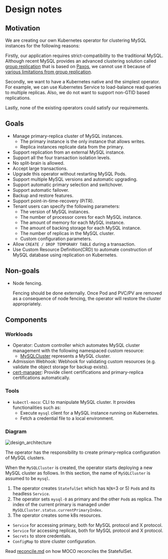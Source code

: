 Design notes
============

## Motivation

We are creating our own Kubernetes operator for clustering MySQL instances for the following reasons:

Firstly, our application requires strict-compatibility to the traditional MySQL.  Although recent MySQL provides an advanced clustering solution called [group replication](https://dev.mysql.com/doc/refman/8.0/en/group-replication.html) that is based on [Paxos](https://en.wikipedia.org/wiki/Paxos_(computer_science)), we cannot use it because of [various limitations from group replication](https://dev.mysql.com/doc/refman/8.0/en/group-replication-limitations.html).

Secondly, we want to have a Kubernetes native and the simplest operator.  For example, we can use Kubernetes Service to load-balance read queries to multiple replicas.  Also, we do not want to support non-GTID based replications.

Lastly, none of the existing operators could satisfy our requirements.

## Goals

- Manage primary-replica cluster of MySQL instances.
    - The primary instance is the only instance that allows writes.
    - Replica instances replicate data from the primary.
- Support replication from an external MySQL instance.
- Support all the four transaction isolation levels.
- No split-brain is allowed.
- Accept large transactions.
- Upgrade this operator without restarting MySQL Pods.
- Support multiple MySQL versions and automatic upgrading.
- Support automatic primary selection and switchover.
- Support automatic failover.
- Backup and restore features.
- Support point-in-time-recovery (PiTR).
- Tenant users can specify the following parameters:
  - The version of MySQL instances.
  - The number of processor cores for each MySQL instance.
  - The amount of memory for each MySQL instance.
  - The amount of backing storage for each MySQL instance.
  - The number of replicas in the MySQL cluster.
  - Custom configuration parameters.
- Allow `CREATE / DROP TEMPORARY TABLE` during a transaction.
- Use Custom Resource Definition(CRD) to automate construction of MySQL database using replication on Kubernetes.

## Non-goals

- Node fencing.

    Fencing should be done externally.  Once Pod and PVC/PV are removed as a consequence of node fencing, the operator will restore the cluster appropriately.

## Components

### Workloads

- Operator: Custom controller which automates MySQL cluster management with the following namespaced custom resource:
    - [MySQLCluster](crd_mysqlcluster.md) represents a MySQL cluster.
- Admission Webhook: Webhook for validating custom resources (e.g. validate the object storage for backup exists).
- [cert-manager](https://cert-manager.io/): Provide client certifications and primary-replica certifications automatically.

### Tools

- `kubectl-moco`: CLI to manipulate MySQL cluster. It provides functionalities such as:
    - Execute `mysql` client for a MySQL instance running on Kubernetes.
    - Fetch a credential file to a local environment.

### Diagram

![design_architecture](https://www.plantuml.com/plantuml/png/ZPCnRzim48Lt_eg3koI3WLhUYg88ean6MhiHWg2mFL3InLPDaUo9Qci4-U-bTAf5rHRIHG3VUxplU29lAYV9rQKICdE6uB524ki4wMUHuKO_UybIKKewRa5MO2js_eaGMbLaicepz3SZjCaHllZF-qQVF1aw84tWHG1OcHta3k5krLftle0vbgWTsm3hqcHcsvgVb_5o0k--eLBcbpTVnMjGUyQPO_Br7bRSAbmnwdh8IXBE9auwVAvLWW7jMFrG-Oo1l1X7HW7oWOy-6sL6Rp2Z_sFEpvdHA7F-1dC-pkpBn8is59FH2vEUAgJUhkqM-WffePNPRNIxi7LfpqwHIoTJMI6i4sV85sV-Hc-qxpKpfPMkI1Lkz3BzZfc3BjO4VB7xOhTtjwf6U3dD93RQaL4h9JLodon0gt2t9-n4sgAvbKZ3QdoYTgYngYk7n8s52bp53zT-swhG1yxVjXD8iZtcjUgECjJEzmJ_WZS4mY3OZPj3tI8CSBUCur0W3Bay--P5mtJwwVHsuGFu3RrE8teu1E_5XD9XRmzFt0UQTtjf_vDqsPxTy-tdVZ2V2xMxmVHE6FyudJPl_O8MNT3ceYlMhkE5u0lUKBfRw2cFLXcPYzC8lTiWlBCYy_ieQ6X4OqOFcr9p3RqO_3vnWpglI_K7)

The operator has the responsibility to create primary-replica configuration of MySQL clusters.

When the `MySQLCluster` is created, the operator starts deploying a new MySQL cluster as follows.
In this section, the name of `MySQLCluster` is assumed to be `mysql`.

1. The operator creates `StatefulSet` which has `N`(`N`=3 or 5) `Pod`s and its headless `Service`.
2. The operator sets `mysql-0` as primary and the other `Pod`s as replica.
   The index of the current primary is managed under `MySQLCluster.status.currentPrimaryIndex`.
3. The operator creates some k8s resources.
  - `Service` for accessing primary, both for MySQL protocol and X protocol.
  - `Service` for accessing replicas, both for MySQL protocol and X protocol.
  - `Secrets` to store credentials.
  - `ConfigMap` to store cluster configuration.

Read [reconcile.md](reconcile.md) on how MOCO reconciles the StatefulSet.
